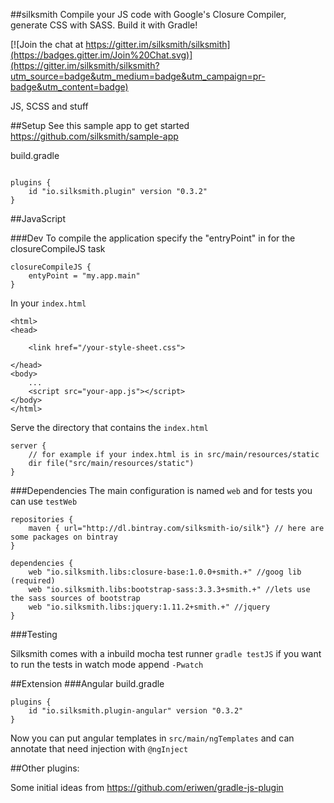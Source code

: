 ##silksmith
Compile your JS code with Google's Closure Compiler, generate CSS with SASS. Build it with Gradle!

[![Join the chat at https://gitter.im/silksmith/silksmith](https://badges.gitter.im/Join%20Chat.svg)](https://gitter.im/silksmith/silksmith?utm_source=badge&utm_medium=badge&utm_campaign=pr-badge&utm_content=badge)

JS, SCSS and stuff

##Setup
See this sample app to get started https://github.com/silksmith/sample-app

build.gradle
```

plugins {
	id "io.silksmith.plugin" version "0.3.2"
}

```
##JavaScript

###Dev
To compile the application specify the "entryPoint" in for the closureCompileJS task

```
closureCompileJS {
	entyPoint = "my.app.main"
}

```
In your ```index.html```
```
<html>
<head>

	<link href="/your-style-sheet.css">
	
</head>
<body>
	...
	<script src="your-app.js"></script>
</body>
</html>
```
Serve the directory that contains the ```index.html```
```
server {
	// for example if your index.html is in src/main/resources/static
	dir file("src/main/resources/static") 
}
```
###Dependencies
The main configuration is named ```web``` and for tests you can use ```testWeb```
```
repositories {
    maven { url="http://dl.bintray.com/silksmith-io/silk"} // here are some packages on bintray
}

dependencies {
    web "io.silksmith.libs:closure-base:1.0.0+smith.+" //goog lib (required)
    web "io.silksmith.libs:bootstrap-sass:3.3.3+smith.+" //lets use the sass sources of bootstrap
    web "io.silksmith.libs:jquery:1.11.2+smith.+" //jquery 
}
```

###Testing

Silksmith comes with a inbuild mocha test runner
``` gradle testJS ```
if you want to run the tests in watch mode append ```-Pwatch```



##Extension
###Angular
build.gradle
```
plugins {
	id "io.silksmith.plugin-angular" version "0.3.2"
}

```
Now you can put angular templates in ```src/main/ngTemplates``` and can annotate that need injection with ```@ngInject```



##Other plugins:

Some initial ideas from https://github.com/eriwen/gradle-js-plugin
